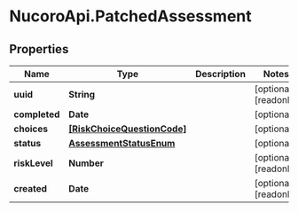 # NucoroApi.PatchedAssessment

## Properties

Name | Type | Description | Notes
------------ | ------------- | ------------- | -------------
**uuid** | **String** |  | [optional] [readonly] 
**completed** | **Date** |  | [optional] 
**choices** | [**[RiskChoiceQuestionCode]**](RiskChoiceQuestionCode.md) |  | [optional] 
**status** | [**AssessmentStatusEnum**](AssessmentStatusEnum.md) |  | [optional] 
**riskLevel** | **Number** |  | [optional] [readonly] 
**created** | **Date** |  | [optional] [readonly] 


